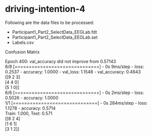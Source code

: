 # driving-intention-4

Following are the data files to be processed:

- Participant1_Part2_SelectData_EEGLab.fdt
- Participant1_Part2_SelectData_EEGLab.set
- Labels.csv

Confusion Matrix

Epoch 400: val_accuracy did not improve from 0.57143 <br>
8/8 [==============================] - 0s 9ms/step - loss: 0.2537 - accuracy: 1.0000 - val_loss: 1.1548 - val_accuracy: 0.4643 <br>
[[9 2 3] <br>
 [4 4 0] <br>
 [5 1 0]] <br>
6/6 [==============================] - 0s 2ms/step - loss: 0.5026 - accuracy: 1.0000  <br>
1/1 [==============================] - 0s 284ms/step - loss: 1.1278 - accuracy: 0.5714  <br>
Train: 1.000, Test: 0.571  <br>
[[8 2 4]  <br>
 [1 6 1]  <br>
 [3 1 2]]  <br>
 
 
 

